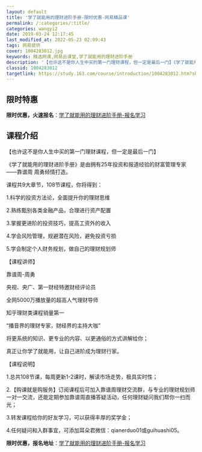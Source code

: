 ```yaml
---
layout: default
title: '学了就能用的理财进阶手册-限时优惠-网易精品课'
permalink: /:categories/:title/
categories: wangyi2
date: 2019-03-24 12:17:45
last_modified_at: 2022-05-23 02:09:43
tags: 网易提供
cover: 1004283012.jpg
keywords: 精选网课,网易云课堂,学了就能用的理财进阶手册
description: '【也许这不是你人生中买的第一门理财课程，但一定是最后一门】《学了就能用的理财进阶手册》是由拥有25年投资和报道经验的财富'
classid: 1004283012
targetlink: https://study.163.com/course/introduction/1004283012.htm?share=1&shareId=1025206652&utm_campaign=share&utm_medium=iphoneShare&utm_source=&utm_u=1025206652
---
```


## 限时特惠

**限时优惠，火速报名**：[学了就能用的理财进阶手册-报名学习](https://study.163.com/course/introduction/1004283012.htm?share=1&shareId=1025206652&utm_campaign=share&utm_medium=iphoneShare&utm_source=&utm_u=1025206652)

## 课程介绍

【也许这不是你人生中买的第一门理财课程，但一定是最后一门】



《学了就能用的理财进阶手册》是由拥有25年投资和报道经验的财富管理专家——靠谱周 周勇倾情打造。



课程共9大章节，108节课程，你将得到：

1.科学的投资方法论，全面提升你的理财思维

2.熟练甄别各类金融产品，合理进行资产配置

3.掌握更进阶的投资技巧，提高工资外的收入

4.学会风险管理，规避潜在风险，避免投资亏损

5.学会制定个人财务规划，做自己的理财规划师



【课程讲师】

靠谱周-周勇

央视、央广、第一财经特邀财经评论员

全网5000万播放量的超高人气理财导师

知乎理财类课程销量第一



“播音界的理财专家，财经界的主持大咖”

将更系统的知识、更专业的内容、以更通俗的方式讲解给你；

真正让你学了就能用，让自己进阶成为理财行家。



【课程说明】

1.总共108节课，每周更新1-2课时，解读市场走势，极具实时性；

2.【购课就是购服务】订阅课程后可加入靠谱周理财交流群，与专业的理财规划师一对一交流，还能定期参加靠谱周直播答疑活动，任何理财疑问我们帮你一扫而光；

3.转发课程给你的好友学习，可以获得丰厚的奖学金；

4.任何疑问和入群事宜，可添加耳朵君微信：qianerduo01或guihuashi05。

**限时优惠，报名地址**：[学了就能用的理财进阶手册-报名学习](https://study.163.com/course/introduction/1004283012.htm?share=1&shareId=1025206652&utm_campaign=share&utm_medium=iphoneShare&utm_source=&utm_u=1025206652)

